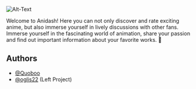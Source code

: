 ![Alt-Text](https://i.imgur.com/xJZRzZu.png)

Welcome to Anidash! Here you can not only discover and rate exciting 
anime, but also immerse yourself in lively discussions with other fans. 
Immerse yourself in the fascinating world of animation, share your 
passion and find out important information about your favorite works. 🌸

## Authors

- [@Quoboo](https://github.com/quoboo)
- [@oglis22](https://github.com/oglis22) (Left Project)
